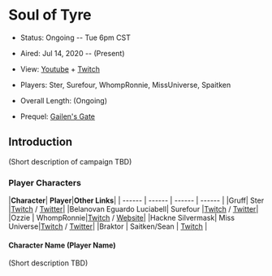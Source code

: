 # Soul of Tyre

* Status: Ongoing -- Tue 6pm CST
* Aired: Jul 14, 2020	-- (Present)
* View: [Youtube](https://www.youtube.com/watch?v=m7sYU1GHCro&list=PLfASEnzB7i1alHqFe83IHhSCsIQHm-vbN) + [Twitch](https://www.twitch.tv/collections/K_ig6J_MIRYllg)
* Players: Ster, Surefour, WhompRonnie, MissUniverse, Spaitken
* Overall Length: (Ongoing)

* Prequel: [Gailen's Gate](../08%20-%20Gailen's%20Gate)

## Introduction

(Short description of campaign TBD)

### Player Characters

|**Character**| **Player**|**Other Links**|
| ------ | ------ | ------ | ------ |
|Gruff| Ster |[Twitch](https://www.twitch.tv/ster) / [Twitter](https://twitter.com/sterlovesfood)|
|Belanovan Eguardo Luciabell| Surefour |[Twitch](https://www.twitch.tv/surefour) / [Twitter](https://twitter.com/surefour)|
|Ozzie | WhompRonnie|[Twitch](https://www.twitch.tv/whompronnie)  / [Website](https://www.whompcomic.com/)|
|Hackne Silvermask| Miss Universe|[Twitch](https://www.twitch.tv/Miss_Universe) / [Twitter](https://twitter.com/InvaderCristi)|
|Braktor | Saitken/Sean | [Twitch](https://www.twitch.tv/spaitken) |

#### Character Name (Player Name)

(Short description TBD)
